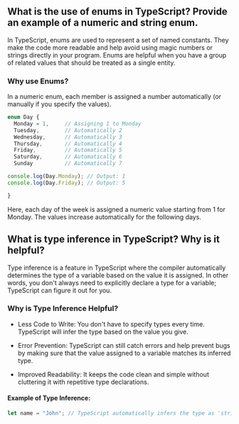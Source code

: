 ## What is the use of enums in TypeScript? Provide an example of a numeric and string enum.

In TypeScript, enums are used to represent a set of named constants. They make the code more readable and help avoid using magic numbers or strings directly in your program. Enums are helpful when you have a group of related values that should be treated as a single entity.

### Why use Enums?

In a numeric enum, each member is assigned a number automatically (or manually if you specify the values).

```javascript
enum Day {
  Monday = 1,     // Assigning 1 to Monday
  Tuesday,        // Automatically 2
  Wednesday,      // Automatically 3
  Thursday,       // Automatically 4
  Friday,         // Automatically 5
  Saturday,       // Automatically 6
  Sunday          // Automatically 7

console.log(Day.Monday); // Output: 1
console.log(Day.Friday); // Output: 5

}
```

Here, each day of the week is assigned a numeric value starting from 1 for Monday. The values increase automatically for the following days.

## What is type inference in TypeScript? Why is it helpful?

Type inference is a feature in TypeScript where the compiler automatically determines the type of a variable based on the value it is assigned. In other words, you don't always need to explicitly declare a type for a variable; TypeScript can figure it out for you.

### Why is Type Inference Helpful?

- Less Code to Write: You don't have to specify types every time. TypeScript will infer the type based on the value you give.

- Error Prevention: TypeScript can still catch errors and help prevent bugs by making sure that the value assigned to a variable matches its inferred type.

- Improved Readability: It keeps the code clean and simple without cluttering it with repetitive type declarations.

#### Example of Type Inference:

```javascript
let name = "John"; // TypeScript automatically infers the type as 'string'
```
